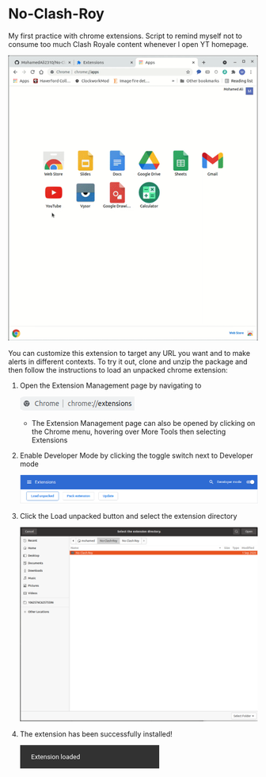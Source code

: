# No-Clash-Roy
My first practice with chrome extensions. Script to remind myself not to consume too much Clash Royale content whenever I open YT homepage. 

![](images/test.gif)

You can customize this extension to target any URL you want and to make alerts in different contexts. To try it out, clone and unzip the package and then follow the instructions to load an unpacked chrome extension: 

1. Open the Extension Management page by navigating to
   
   ![](images/1.png)	
   
   - The Extension Management page can also be opened by clicking on the Chrome menu, hovering over More Tools then selecting Extensions
   
2. Enable Developer Mode by clicking the toggle switch next to Developer mode

   ![](images/2.png)

3. Click the Load unpacked button and select the extension directory

   ![](images/3.png)

4. The extension has been successfully installed!

   ![](images/4.png)

